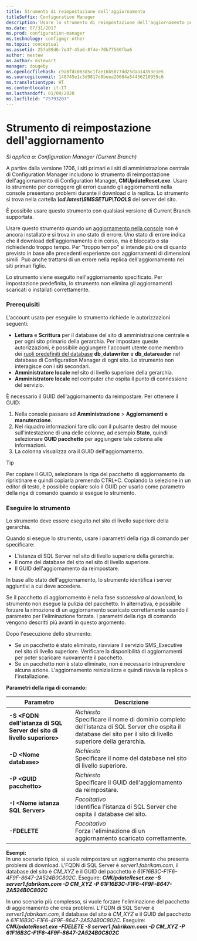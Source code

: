 ```yaml
---
title: Strumento di reimpostazione dell'aggiornamento
titleSuffix: Configuration Manager
description: Usare lo strumento di reimpostazione dell'aggiornamento per gli aggiornamenti nella console per Configuration Manager.
ms.date: 07/31/2017
ms.prod: configuration-manager
ms.technology: configmgr-other
ms.topic: conceptual
ms.assetid: 25fa89d6-7e47-45a6-8f4e-70b77560fba6
author: mestew
ms.author: mstewart
manager: dougeby
ms.openlocfilehash: c9a8fdc083d5c1fae16b5077dd25daa14353e1e5
ms.sourcegitcommit: 148745e1c3d9817d8beea20684a54436210959c6
ms.translationtype: HT
ms.contentlocale: it-IT
ms.lasthandoff: 01/09/2020
ms.locfileid: "75793207"
---
```

# <a name="update-reset-tool"></a>Strumento di reimpostazione dell'aggiornamento

*Si applica a: Configuration Manager (Current Branch)*  


A partire dalla versione 1706, i siti primari e i siti di amministrazione centrale di Configuration Manager includono lo strumento di reimpostazione dell'aggiornamento di Configuration Manager, **CMUpdateReset.exe**. Usare lo strumento per correggere gli errori quando gli aggiornamenti nella console presentano problemi durante il download o la replica. Lo strumento si trova nella cartella ***\cd.latest\SMSSETUP\TOOLS*** del server del sito.

È possibile usare questo strumento con qualsiasi versione di Current Branch supportata.

Usare questo strumento quando un [aggiornamento nella console](/sccm/core/servers/manage/install-in-console-updates) non è ancora installato e si trova in uno stato di errore. Uno stato di errore indica che il download dell'aggiornamento è in corso, ma è bloccato o sta richiedendo troppo tempo. Per "troppo tempo" si intende più ore di quanto previsto in base alle precedenti esperienze con aggiornamenti di dimensioni simili. Può anche trattarsi di un errore nella replica dell'aggiornamento nei siti primari figlio.  

Lo strumento viene eseguito nell'aggiornamento specificato. Per impostazione predefinita, lo strumento non elimina gli aggiornamenti scaricati o installati correttamente.  

### <a name="prerequisites"></a>Prerequisiti
L'account usato per eseguire lo strumento richiede le autorizzazioni seguenti:
- **Lettura** e **Scrittura** per il database del sito di amministrazione centrale e per ogni sito primario della gerarchia. Per impostare queste autorizzazioni, è possibile aggiungere l'account utente come membro dei [ruoli predefiniti del database](/sql/relational-databases/security/authentication-access/database-level-roles#fixed-database-roles) **db_datawriter** e **db_datareader** nel database di Configuration Manager di ogni sito. Lo strumento non interagisce con i siti secondari.
- **Amministratore locale** nel sito di livello superiore della gerarchia.
- **Amministratore locale** nel computer che ospita il punto di connessione del servizio.

È necessario il GUID dell'aggiornamento da reimpostare. Per ottenere il GUID:
  1.   Nella console passare ad **Amministrazione** > **Aggiornamenti e manutenzione**.
  2.   Nel riquadro informazioni fare clic con il pulsante destro del mouse sull'intestazione di una delle colonne, ad esempio **Stato**, quindi selezionare **GUID pacchetto** per aggiungere tale colonna alle informazioni.
  3.   La colonna visualizza ora il GUID dell'aggiornamento.

> [!TIP]  
> Per copiare il GUID, selezionare la riga del pacchetto di aggiornamento da ripristinare e quindi copiarla premendo CTRL+C. Copiando la selezione in un editor di testo, è possibile copiare solo il GUID per usarlo come parametro della riga di comando quando si esegue lo strumento.

### <a name="run-the-tool"></a>Eseguire lo strumento    
Lo strumento deve essere eseguito nel sito di livello superiore della gerarchia.

Quando si esegue lo strumento, usare i parametri della riga di comando per specificare:
- L'istanza di SQL Server nel sito di livello superiore della gerarchia.
- Il nome del database del sito nel sito di livello superiore.
- Il GUID dell'aggiornamento da reimpostare.

In base allo stato dell'aggiornamento, lo strumento identifica i server aggiuntivi a cui deve accedere.   

Se il pacchetto di aggiornamento è nella fase *successiva al download*, lo strumento non esegue la pulizia del pacchetto. In alternativa, è possibile forzare la rimozione di un aggiornamento scaricato correttamente usando il parametro per l'eliminazione forzata. I parametri della riga di comando vengono descritti più avanti in questo argomento.

Dopo l'esecuzione dello strumento:
- Se un pacchetto è stato eliminato, riavviare il servizio SMS_Executive nel sito di livello superiore. Verificare la disponibilità di aggiornamenti per poter scaricare nuovamente il pacchetto.
- Se un pacchetto non è stato eliminato, non è necessario intraprendere alcuna azione. L'aggiornamento reinizializza e quindi riavvia la replica o l'installazione.

**Parametri della riga di comando:**  


|                        Parametro                         |                                                       Descrizione                                                        |
|----------------------------------------------------------|--------------------------------------------------------------------------------------------------------------------------|
| **-S &lt;FQDN dell'istanza di SQL Server del sito di livello superiore>** | *Richiesto* <br> Specificare il nome di dominio completo dell'istanza di SQL Server che ospita il database del sito per il sito di livello superiore della gerarchia. |
|                **-D &lt;Nome database>**                 |                          *Richiesto* <br> Specificare il nome del database nel sito di livello superiore.                          |
|                 **-P &lt;GUID pacchetto>**                 |                        *Richiesto* <br> Specificare il GUID dell'aggiornamento da reimpostare.                        |
|           **-I &lt;Nome istanza SQL Server>**           |                    *Facoltativo* <br> Identifica l'istanza di SQL Server che ospita il database del sito.                     |
|                       **-FDELETE**                       |                       *Facoltativo* <br> Forza l'eliminazione di un aggiornamento scaricato correttamente.                        |

**Esempi:**  
In uno scenario tipico, si vuole reimpostare un aggiornamento che presenta problemi di download. L'FQDN di SQL Server è *server1.fabrikam.com*, il database del sito è *CM_XYZ* e il GUID del pacchetto è *61F16B3C-F1F6-4F9F-8647-2A524B0C802C*.  Eseguire: ***CMUpdateReset.exe -S server1.fabrikam.com -D CM_XYZ -P 61F16B3C-F1F6-4F9F-8647-2A524B0C802C***

In uno scenario più complesso, si vuole forzare l'eliminazione del pacchetto di aggiornamento che crea problemi. L'FQDN di SQL Server è *server1.fabrikam.com*, il database del sito è *CM_XYZ* e il GUID del pacchetto è *61F16B3C-F1F6-4F9F-8647-2A524B0C802C*.  Eseguire: ***CMUpdateReset.exe  -FDELETE -S server1.fabrikam.com -D CM_XYZ -P 61F16B3C-F1F6-4F9F-8647-2A524B0C802C***

